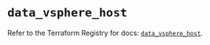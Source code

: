 # `data_vsphere_host`

Refer to the Terraform Registry for docs: [`data_vsphere_host`](https://registry.terraform.io/providers/vmware/vsphere/2.13.0/docs/data-sources/host).
